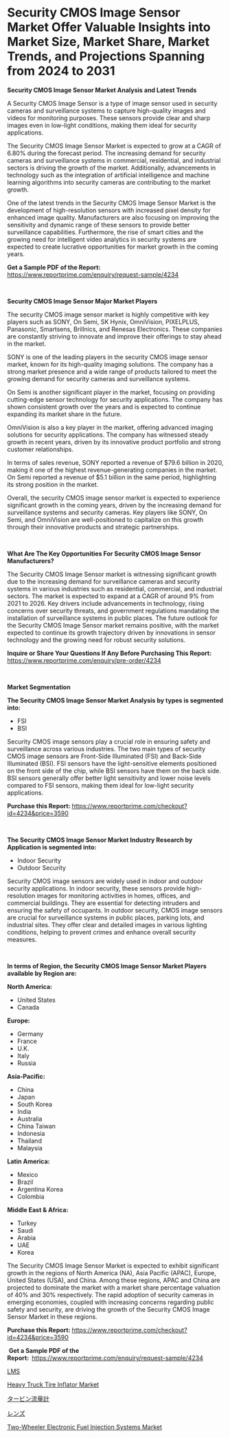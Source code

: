 <p><h1>Security CMOS Image Sensor Market Offer Valuable Insights into Market Size, Market Share, Market Trends, and Projections Spanning from 2024 to 2031</h1></p><p><strong>Security CMOS Image Sensor Market Analysis and Latest Trends</strong></p>
<p><p>A Security CMOS Image Sensor is a type of image sensor used in security cameras and surveillance systems to capture high-quality images and videos for monitoring purposes. These sensors provide clear and sharp images even in low-light conditions, making them ideal for security applications.</p><p>The Security CMOS Image Sensor Market is expected to grow at a CAGR of 6.80% during the forecast period. The increasing demand for security cameras and surveillance systems in commercial, residential, and industrial sectors is driving the growth of the market. Additionally, advancements in technology such as the integration of artificial intelligence and machine learning algorithms into security cameras are contributing to the market growth.</p><p>One of the latest trends in the Security CMOS Image Sensor Market is the development of high-resolution sensors with increased pixel density for enhanced image quality. Manufacturers are also focusing on improving the sensitivity and dynamic range of these sensors to provide better surveillance capabilities. Furthermore, the rise of smart cities and the growing need for intelligent video analytics in security systems are expected to create lucrative opportunities for market growth in the coming years.</p></p>
<p><strong>Get a Sample PDF of the Report:&nbsp;</strong> <a href="https://www.reportprime.com/enquiry/request-sample/4234">https://www.reportprime.com/enquiry/request-sample/4234</a></p>
<p>&nbsp;</p>
<p><strong>Security CMOS Image Sensor Major Market Players</strong></p>
<p><p>The security CMOS image sensor market is highly competitive with key players such as SONY, On Semi, SK Hynix, OmniVision, PIXELPLUS, Panasonic, Smartsens, Brillnics, and Renesas Electronics. These companies are constantly striving to innovate and improve their offerings to stay ahead in the market.</p><p>SONY is one of the leading players in the security CMOS image sensor market, known for its high-quality imaging solutions. The company has a strong market presence and a wide range of products tailored to meet the growing demand for security cameras and surveillance systems.</p><p>On Semi is another significant player in the market, focusing on providing cutting-edge sensor technology for security applications. The company has shown consistent growth over the years and is expected to continue expanding its market share in the future.</p><p>OmniVision is also a key player in the market, offering advanced imaging solutions for security applications. The company has witnessed steady growth in recent years, driven by its innovative product portfolio and strong customer relationships.</p><p>In terms of sales revenue, SONY reported a revenue of $79.6 billion in 2020, making it one of the highest revenue-generating companies in the market. On Semi reported a revenue of $5.1 billion in the same period, highlighting its strong position in the market.</p><p>Overall, the security CMOS image sensor market is expected to experience significant growth in the coming years, driven by the increasing demand for surveillance systems and security cameras. Key players like SONY, On Semi, and OmniVision are well-positioned to capitalize on this growth through their innovative products and strategic partnerships.</p></p>
<p>&nbsp;</p>
<p><strong>What Are The Key Opportunities For Security CMOS Image Sensor Manufacturers?</strong></p>
<p><p>The Security CMOS Image Sensor market is witnessing significant growth due to the increasing demand for surveillance cameras and security systems in various industries such as residential, commercial, and industrial sectors. The market is expected to expand at a CAGR of around 9% from 2021 to 2026. Key drivers include advancements in technology, rising concerns over security threats, and government regulations mandating the installation of surveillance systems in public places. The future outlook for the Security CMOS Image Sensor market remains positive, with the market expected to continue its growth trajectory driven by innovations in sensor technology and the growing need for robust security solutions.</p></p>
<p><strong>Inquire or Share Your Questions If Any Before Purchasing This Report:</strong> <a href="https://www.reportprime.com/enquiry/pre-order/4234">https://www.reportprime.com/enquiry/pre-order/4234</a></p>
<p>&nbsp;</p>
<p><strong>Market Segmentation</strong></p>
<p><strong>The Security CMOS Image Sensor Market Analysis by types is segmented into:</strong></p>
<p><ul><li>FSI</li><li>BSI</li></ul></p>
<p><p>Security CMOS image sensors play a crucial role in ensuring safety and surveillance across various industries. The two main types of security CMOS image sensors are Front-Side Illuminated (FSI) and Back-Side Illuminated (BSI). FSI sensors have the light-sensitive elements positioned on the front side of the chip, while BSI sensors have them on the back side. BSI sensors generally offer better light sensitivity and lower noise levels compared to FSI sensors, making them ideal for low-light security applications.</p></p>
<p><strong>Purchase this Report:&nbsp;</strong><a href="https://www.reportprime.com/checkout?id=4234&price=3590">https://www.reportprime.com/checkout?id=4234&price=3590</a></p>
<p>&nbsp;</p>
<p><strong>The Security CMOS Image Sensor Market Industry Research by Application is segmented into:</strong></p>
<p><ul><li>Indoor Security</li><li>Outdoor Security</li></ul></p>
<p><p>Security CMOS image sensors are widely used in indoor and outdoor security applications. In indoor security, these sensors provide high-resolution images for monitoring activities in homes, offices, and commercial buildings. They are essential for detecting intruders and ensuring the safety of occupants. In outdoor security, CMOS image sensors are crucial for surveillance systems in public places, parking lots, and industrial sites. They offer clear and detailed images in various lighting conditions, helping to prevent crimes and enhance overall security measures.</p></p>
<p>&nbsp;</p>
<p><strong>In terms of Region, the Security CMOS Image Sensor Market Players available by Region are:</strong></p>
<p>
    <p> <strong> North America: </strong>
        <ul>
            <li>United States</li>
            <li>Canada</li>
        </ul>
        </p> 
    <p> <strong> Europe: </strong>
        <ul>
            <li>Germany</li>
            <li>France</li>
            <li>U.K.</li>
            <li>Italy</li>
            <li>Russia</li>
        </ul>
        </p> 
    <p> <strong> Asia-Pacific: </strong>
        <ul>
            <li>China</li>
            <li>Japan</li>
            <li>South Korea</li>
            <li>India</li>
            <li>Australia</li>
            <li>China Taiwan</li>
            <li>Indonesia</li>
            <li>Thailand</li>
            <li>Malaysia</li>
        </ul>
        </p> 
    <p> <strong> Latin America: </strong>
        <ul>
            <li>Mexico</li>
            <li>Brazil</li>
            <li>Argentina Korea</li>
            <li>Colombia</li>
        </ul>
        </p> 
    <p> <strong> Middle East & Africa: </strong>
        <ul>
            <li>Turkey</li>
            <li>Saudi</li>
            <li>Arabia</li>
            <li>UAE</li>
            <li>Korea</li>
        </ul>
    </p>
    </p>
<p><p>The Security CMOS Image Sensor Market is expected to exhibit significant growth in the regions of North America (NA), Asia Pacific (APAC), Europe, United States (USA), and China. Among these regions, APAC and China are projected to dominate the market with a market share percentage valuation of 40% and 30% respectively. The rapid adoption of security cameras in emerging economies, coupled with increasing concerns regarding public safety and security, are driving the growth of the Security CMOS Image Sensor Market in these regions.</p></p>
<p><strong>Purchase this Report: </strong><a href="https://www.reportprime.com/checkout?id=4234&price=3590">https://www.reportprime.com/checkout?id=4234&price=3590</a></p>
<p>&nbsp;<strong>Get a Sample PDF of the Report:&nbsp;&nbsp;</strong><a href="https://www.reportprime.com/enquiry/request-sample/4234">https://www.reportprime.com/enquiry/request-sample/4234</a></p>
<p><strong></strong></p>
<p><p><a href="https://github.com/ycmtqqhvk3273/Market-Research-Report-List-1/blob/main/103128215047.md">LMS</a></p><p><a href="https://issuu.com/reportprime-2/docs/heavy-truck-tire-inflator-market-size-2030.pptx">Heavy Truck Tire Inflator Market</a></p><p><a href="https://medium.com/@lonnierami89675202/%E3%82%BF%E3%83%BC%E3%83%93%E3%83%B3%E3%83%95%E3%83%AD%E3%83%BC%E3%83%A1%E3%83%BC%E3%82%BF%E3%83%BC%E5%B8%82%E5%A0%B4%E5%88%86%E6%9E%90-%E3%81%9D%E3%81%AEcagr-%E5%B8%82%E5%A0%B4%E3%82%BB%E3%82%B0%E3%83%A1%E3%83%B3%E3%83%86%E3%83%BC%E3%82%B7%E3%83%A7%E3%83%B3-%E3%81%8A%E3%82%88%E3%81%B3%E3%82%B0%E3%83%AD%E3%83%BC%E3%83%90%E3%83%AB%E6%A5%AD%E7%95%8C%E6%A6%82%E8%A6%81-09901fa82a86">タービン流量計</a></p><p><a href="https://medium.com/@raymanta28/%E3%83%AC%E3%83%B3%E3%82%BA%E5%B8%82%E5%A0%B4%E3%81%AE%E8%A6%8F%E6%A8%A1%E3%81%AF-%E3%82%B0%E3%83%AD%E3%83%BC%E3%83%90%E3%83%AB%E7%94%A3%E6%A5%AD%E3%81%AB%E3%81%8A%E3%81%91%E3%82%8B%E6%9C%80%E9%81%A9%E3%81%AA%E3%83%9E%E3%83%BC%E3%82%B1%E3%83%86%E3%82%A3%E3%83%B3%E3%82%B0%E3%83%81%E3%83%A3%E3%83%8D%E3%83%AB%E3%82%92%E7%A4%BA%E3%81%97%E3%81%A6%E3%81%84%E3%81%BE%E3%81%99-a01832a37c73">レンズ</a></p><p><a href="https://issuu.com/reportprime-2/docs/two-wheeler-electronic-fuel-injection-systems-mark">Two-Wheeler Electronic Fuel Injection Systems Market</a></p></p>